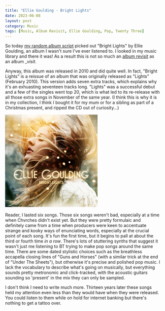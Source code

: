 ```yaml
---
title: "Ellie Goulding - Bright Lights"
date: 2023-06-08
layout: post
category: Music
tags: [Music, Album Revisit, Ellie Goulding, Pop, Twenty Three]
---
```

So today [my random album script](/how-random-should-things-be/) picked out "Bright Lights" by Ellie Goulding, an album I wasn't sure I've ever listened to. I looked in my music library and there it was! As a result this is not so much an [album revisit](/tag/album%20revisit/) as an album __visit_.

Anyway, this album was released in 2010 and did quite well. In fact, "Bright Lights" is a reissue of an album that was originally released as "Lights" (February 2010). This version adds seven extra tracks, which explains why it's an exhuasting seventeen tracks long. "Lights" was a successful debut and a few of the singles went top 20, which is what led to its re-release with all those extra songs in November of the same year. (I think this is why it is in my collection, I think I bought it for my mum or for a sibling as part of a Christmas present, and ripped the CD out of curiosity...)

![Cover of Bright Lights by Ellie Goulding](/assets/images/album-revisits/ellie-goulding-bright-lights.jpg)

Reader, I lasted six songs. Those six songs weren't bad, especially at a time when Chvrches didn't exist yet. But they were pretty formulaic and definitely came from a time when producers were keen to accentuate strange and kooky ways of enunciating words, especially at the crucial point of each song. It's fun the first time, but it begins to pall at about the third or fourth time _in a row_. There's lots of stuttering synths that suggest it wasn't just me listening to BT trying to make pop songs around the same time. There are some dated stylistic choices such as the breathless accapella closing lines of "Guns and Horses" (with a similar trick at the end of "Under The Sheets"), but otherwise it's precise and polished pop music. I lack the vocabulary to describe what's going on musically, but everything sounds pretty metronomic and click-tracked, with the acoustic guitars sounding so 'present' in the mix they can only be sampled. 

I don't think I need to write much more. Thirteen years later these songs held my attention even less than they would have when they were released. You could listen to them while on hold for internet banking but there's nothing to get a tattoo over. 
